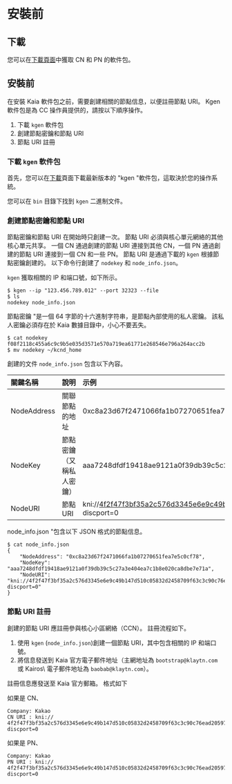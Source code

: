 # 安裝前

## 下載<a id="download"></a>

您可以在[下載頁面](../../downloads/downloads.md)中獲取 CN 和 PN 的軟件包。

## 安裝前<a id="before-you-install"></a>

在安裝 Kaia 軟件包之前，需要創建相關的節點信息，以便註冊節點 URI。 Kgen 軟件包是為 CC 操作員提供的，請按以下順序操作。

1. 下載 `kgen` 軟件包
2. 創建節點密鑰和節點 URI
3. 節點 URI 註冊

### 下載 `kgen` 軟件包<a id="download-kgen-package"></a>

首先，您可以在[下載](../../downloads/downloads.md)頁面下載最新版本的 "kgen "軟件包，這取決於您的操作系統。

您可以在 `bin` 目錄下找到 `kgen` 二進制文件。

### 創建節點密鑰和節點 URI<a id="node-key-node-uri-creation"></a>

節點密鑰和節點 URI 在開始時只創建一次。 節點 URI 必須與核心單元網絡的其他核心單元共享。 一個 CN 通過創建的節點 URI 連接到其他 CN，一個 PN 通過創建的節點 URI 連接到一個 CN 和一些 PN。 節點 URI 是通過下載的 `kgen` 根據節點密鑰創建的。 以下命令行創建了 `nodekey` 和 `node_info.json`。

`kgen` 獲取相關的 IP 和端口號，如下所示。

```text
$ kgen --ip "123.456.789.012" --port 32323 --file
$ ls
nodekey node_info.json
```

節點密鑰 "是一個 64 字節的十六進制字符串，是節點內部使用的私人密鑰。 該私人密鑰必須存在於 Kaia 數據目錄中，小心不要丟失。

```text
$ cat nodekey
f08f2118c455a6c9c9b5e035d3571e570a719ea61771e268546e796a264acc2b
$ mv nodekey ~/kcnd_home
```

創建的文件 `node_info.json` 包含以下內容。

| 關鍵名稱        | 說明           | 示例                                                                                                                                                                                                                                                                   |
| :---------- | :----------- | :------------------------------------------------------------------------------------------------------------------------------------------------------------------------------------------------------------------------------------------------------------------- |
| NodeAddress | 關聯節點的地址      | 0xc8a23d67f2471066fa1b07270651fea7e5c0cf78                                                                                                                                                                                                                           |
| NodeKey     | 節點密鑰（又稱私人密鑰） | aaa7248dfdf19418ae9121a0f39db39c5c27a3e404ea7c1b8e020ca8dbe7e71a                                                                                                                                                                                                     |
| NodeURI     | 節點 URI       | kni://4f2f47f3bf35a2c576d3345e6e9c49b147d510c05832d2458709f63c3c90c76ead205975d944ed65e77dd4c6f63ebe1ef21d60da95952bc1e200e7487f4d9e1b@123.456.789.012:32323?discport=0 |

node_info.json "包含以下 JSON 格式的節點信息。

```text
$ cat node_info.json
{
    "NodeAddress": "0xc8a23d67f2471066fa1b07270651fea7e5c0cf78",
    "NodeKey": "aaa7248dfdf19418ae9121a0f39db39c5c27a3e404ea7c1b8e020ca8dbe7e71a",
    "NodeURI": "kni://4f2f47f3bf35a2c576d3345e6e9c49b147d510c05832d2458709f63c3c90c76ead205975d944ed65e77dd4c6f63ebe1ef21d60da95952bc1e200e7487f4d9e1b@123.456.789.012:32323?discport=0"
}
```

### 節點 URI 註冊<a id="node-uri-enrollment"></a>

創建的節點 URI 應註冊參與核心小區網絡（CCN）。 註冊流程如下。

1. 使用 `kgen` \(`node_info.json`\)創建一個節點 URI，其中包含相關的 IP 和端口號。
2. 將信息發送到 Kaia 官方電子郵件地址（主網地址為 `bootstrap@klaytn.com` 或 Kairos\ 電子郵件地址為 `baobab@klaytn.com`）。

註冊信息應發送至 Kaia 官方郵箱。 格式如下

如果是 CN、

```text
Company: Kakao
CN URI : kni://
4f2f47f3bf35a2c576d3345e6e9c49b147d510c05832d2458709f63c3c90c76ead205975d944ed65e77dd4c6f63ebe1ef21d60da95952bc1e200e7487f4d9e1b@123.456.789.012:32323?discport=0
```

如果是 PN、

```text
Company: Kakao
PN URI : kni://
4f2f47f3bf35a2c576d3345e6e9c49b147d510c05832d2458709f63c3c90c76ead205975d944ed65e77dd4c6f63ebe1ef21d60da95952bc1e200e7487f4d9e1b@123.456.789.012:32323?discport=0
```

